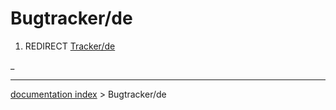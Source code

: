 # Bugtracker/de
1.  REDIRECT [Tracker/de](Tracker/de.md)



_

---
[documentation index](../README.md) > Bugtracker/de
